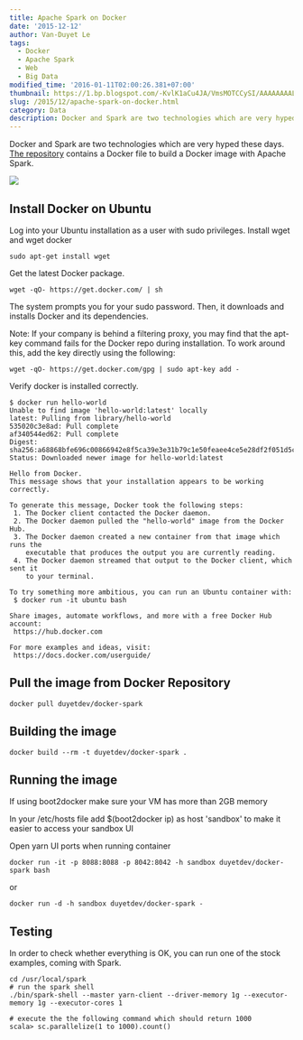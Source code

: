 ```yaml
---
title: Apache Spark on Docker
date: '2015-12-12'
author: Van-Duyet Le
tags:
  - Docker
  - Apache Spark
  - Web
  - Big Data
modified_time: '2016-01-11T02:00:26.381+07:00'
thumbnail: https://1.bp.blogspot.com/-KvlK1aCu4JA/VmsMOTCCySI/AAAAAAAALYo/H_kBQPB_dDE/s1600/KuDr42X_ITXghJhSInDZekNEF0jLt3NeVxtRye3tqco.png
slug: /2015/12/apache-spark-on-docker.html
category: Data
description: Docker and Spark are two technologies which are very hyped these days
---
```


Docker and Spark are two technologies which are very hyped these days. [The repository](https://github.com/duyet/docker-spark) contains a Docker file to build a Docker image with Apache Spark.

![](https://1.bp.blogspot.com/-KvlK1aCu4JA/VmsMOTCCySI/AAAAAAAALYo/H_kBQPB_dDE/s640/KuDr42X_ITXghJhSInDZekNEF0jLt3NeVxtRye3tqco.png)

## Install Docker on Ubuntu

Log into your Ubuntu installation as a user with sudo privileges.
Install wget and wget docker

```
sudo apt-get install wget
```

Get the latest Docker package.

```
wget -qO- https://get.docker.com/ | sh
```

The system prompts you for your sudo password. Then, it downloads and installs Docker and its dependencies.

Note: If your company is behind a filtering proxy, you may find that the apt-key command fails for the Docker repo during installation. To work around this, add the key directly using the following:

```
wget -qO- https://get.docker.com/gpg | sudo apt-key add -
```

Verify docker is installed correctly.

```
$ docker run hello-world
Unable to find image 'hello-world:latest' locally
latest: Pulling from library/hello-world
535020c3e8ad: Pull complete
af340544ed62: Pull complete
Digest: sha256:a68868bfe696c00866942e8f5ca39e3e31b79c1e50feaee4ce5e28df2f051d5c
Status: Downloaded newer image for hello-world:latest

Hello from Docker.
This message shows that your installation appears to be working correctly.

To generate this message, Docker took the following steps:
 1. The Docker client contacted the Docker daemon.
 2. The Docker daemon pulled the "hello-world" image from the Docker Hub.
 3. The Docker daemon created a new container from that image which runs the
    executable that produces the output you are currently reading.
 4. The Docker daemon streamed that output to the Docker client, which sent it
    to your terminal.

To try something more ambitious, you can run an Ubuntu container with:
 $ docker run -it ubuntu bash

Share images, automate workflows, and more with a free Docker Hub account:
 https://hub.docker.com

For more examples and ideas, visit:
 https://docs.docker.com/userguide/
```

## Pull the image from Docker Repository

```
docker pull duyetdev/docker-spark
```

## Building the image

```
docker build --rm -t duyetdev/docker-spark .
```

## Running the image

If using boot2docker make sure your VM has more than 2GB memory

In your /etc/hosts file add $(boot2docker ip) as host 'sandbox' to make it easier to access your sandbox UI

Open yarn UI ports when running container

```
docker run -it -p 8088:8088 -p 8042:8042 -h sandbox duyetdev/docker-spark bash
```

or

```
docker run -d -h sandbox duyetdev/docker-spark -
```

## Testing

In order to check whether everything is OK, you can run one of the stock examples, coming with Spark.

```
cd /usr/local/spark
# run the spark shell
./bin/spark-shell --master yarn-client --driver-memory 1g --executor-memory 1g --executor-cores 1

# execute the the following command which should return 1000
scala> sc.parallelize(1 to 1000).count()
```
